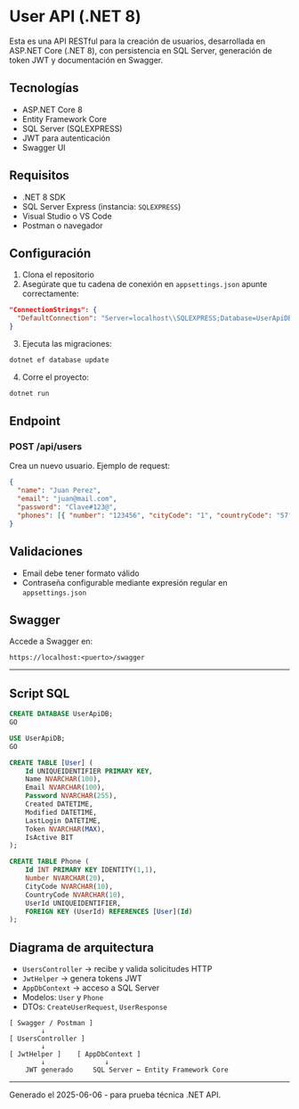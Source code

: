 # User API (.NET 8)

Esta es una API RESTful para la creación de usuarios, desarrollada en ASP.NET Core (.NET 8), con persistencia en SQL Server, generación de token JWT y documentación en Swagger.

##  Tecnologías

- ASP.NET Core 8
- Entity Framework Core
- SQL Server (SQLEXPRESS)
- JWT para autenticación
- Swagger UI

##  Requisitos

- .NET 8 SDK
- SQL Server Express (instancia: `SQLEXPRESS`)
- Visual Studio o VS Code
- Postman o navegador

## Configuración

1. Clona el repositorio
2. Asegúrate que tu cadena de conexión en `appsettings.json` apunte correctamente:

```json
"ConnectionStrings": {
  "DefaultConnection": "Server=localhost\\SQLEXPRESS;Database=UserApiDB;Trusted_Connection=True;TrustServerCertificate=True;"
}
```

3. Ejecuta las migraciones:
```bash
dotnet ef database update
```

4. Corre el proyecto:
```bash
dotnet run
```

##  Endpoint

### POST /api/users

Crea un nuevo usuario. Ejemplo de request:
```json
{
  "name": "Juan Perez",
  "email": "juan@mail.com",
  "password": "Clave#123@",
  "phones": [{ "number": "123456", "cityCode": "1", "countryCode": "57" }]
}
```



##  Validaciones

- Email debe tener formato válido
- Contraseña configurable mediante expresión regular en `appsettings.json`

##  Swagger

Accede a Swagger en:
```
https://localhost:<puerto>/swagger
```

---

##  Script SQL

```sql
CREATE DATABASE UserApiDB;
GO

USE UserApiDB;
GO

CREATE TABLE [User] (
    Id UNIQUEIDENTIFIER PRIMARY KEY,
    Name NVARCHAR(100),
    Email NVARCHAR(100),
    Password NVARCHAR(255),
    Created DATETIME,
    Modified DATETIME,
    LastLogin DATETIME,
    Token NVARCHAR(MAX),
    IsActive BIT
);

CREATE TABLE Phone (
    Id INT PRIMARY KEY IDENTITY(1,1),
    Number NVARCHAR(20),
    CityCode NVARCHAR(10),
    CountryCode NVARCHAR(10),
    UserId UNIQUEIDENTIFIER,
    FOREIGN KEY (UserId) REFERENCES [User](Id)
);
```

##  Diagrama de arquitectura

- `UsersController` → recibe y valida solicitudes HTTP
- `JwtHelper` → genera tokens JWT
- `AppDbContext` → acceso a SQL Server
- Modelos: `User` y `Phone`
- DTOs: `CreateUserRequest`, `UserResponse`

```plaintext
[ Swagger / Postman ]
        ↓
[ UsersController ]
        ↓
[ JwtHelper ]    [ AppDbContext ]
        ↓               ↓
    JWT generado     SQL Server ← Entity Framework Core
```

---

 Generado el 2025-06-06 - para prueba técnica .NET API.
